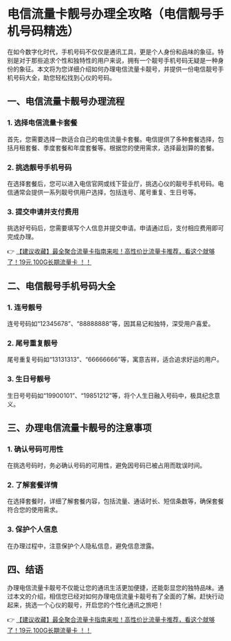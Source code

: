 # 电信流量卡靓号办理全攻略（电信靓号手机号码精选）

在如今数字化时代，手机号码不仅仅是通讯工具，更是个人身份和品味的象征。特别是对于那些追求个性和独特性的用户来说，拥有一个靓号手机号码无疑是一种身份的象征。本文将为您详细介绍如何办理电信流量卡靓号，并提供一份电信靓号手机号码大全，助您轻松找到心仪的号码。

## 一、电信流量卡靓号办理流程

### 1. 选择电信流量卡套餐
首先，您需要选择一款适合自己的电信流量卡套餐。电信提供了多种套餐选择，包括月租套餐、季度套餐和年度套餐等。根据您的使用需求，选择最划算的套餐。

### 2. 挑选靓号手机号码
在选择套餐后，您可以进入电信官网或线下营业厅，挑选心仪的靓号手机号码。电信通常会提供一系列靓号供用户选择，包括连号、尾号重复、生日号等。

### 3. 提交申请并支付费用
挑选好号码后，您需要填写个人信息并提交申请。申请通过后，支付相应费用即可完成办理。

👉 [【建议收藏】最全聚合流量卡指南来啦！高性价比流量卡推荐，看这个就够了！19元 100G长期流量卡 ！！](https://bit.ly/Liuliangka)

## 二、电信靓号手机号码大全

### 1. 连号靓号
连号号码如“12345678”、“88888888”等，因其易记和独特，深受用户喜爱。

### 2. 尾号重复靓号
尾号重复号码如“13131313”、“66666666”等，寓意吉祥，适合追求好运的用户。

### 3. 生日号靓号
生日号号码如“19900101”、“19851212”等，将个人生日融入号码中，极具纪念意义。

## 三、办理电信流量卡靓号的注意事项

### 1. 确认号码可用性
在挑选号码时，务必确认号码的可用性，避免因号码已被占用而耽误时间。

### 2. 了解套餐详情
在选择套餐时，详细了解套餐内容，包括流量、通话时长、短信条数等，确保套餐符合您的使用需求。

### 3. 保护个人信息
在办理过程中，注意保护个人隐私信息，避免信息泄露。

## 四、结语

办理电信流量卡靓号不仅能让您的通讯生活更加便捷，还能彰显您的独特品味。通过本文的介绍，相信您已经对如何办理电信流量卡靓号有了全面的了解。赶快行动起来，挑选一个心仪的靓号，开启您的个性化通讯之旅吧！

👉 [【建议收藏】最全聚合流量卡指南来啦！高性价比流量卡推荐，看这个就够了！19元 100G长期流量卡 ！！](https://bit.ly/Liuliangka)